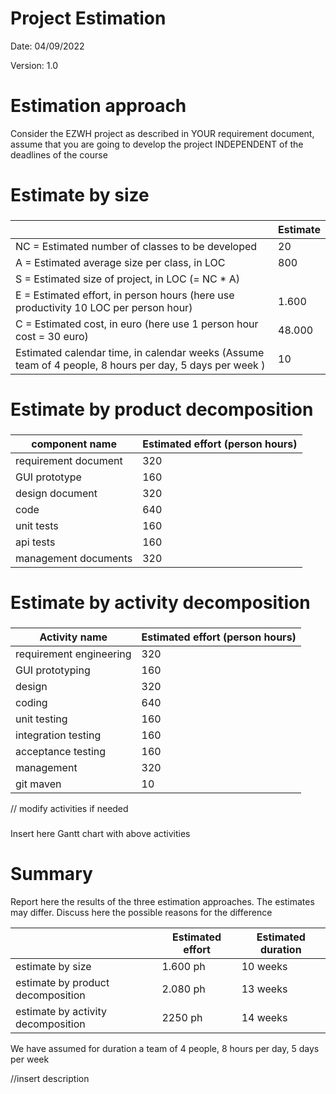 # Project Estimation  
Date:       04/09/2022

Version:    1.0


# Estimation approach
Consider the EZWH  project as described in YOUR requirement document, assume that you are going to develop the project INDEPENDENT of the deadlines of the course
# Estimate by size
### 
|             | Estimate                        |             
| ----------- | ------------------------------- |  
| NC =  Estimated number of classes to be developed   |              20               |             
|  A = Estimated average size per class, in LOC       |              800             | 
| S = Estimated size of project, in LOC (= NC * A) | |                16.000  
| E = Estimated effort, in person hours (here use productivity 10 LOC per person hour)  |         1.600                          |   
| C = Estimated cost, in euro (here use 1 person hour cost = 30 euro) | 48.000 | 
| Estimated calendar time, in calendar weeks (Assume team of 4 people, 8 hours per day, 5 days per week ) |  10     |               

# Estimate by product decomposition
### 
|         component name    | Estimated effort (person hours)   |             
| ----------- | ------------------------------- | 
|requirement document    | 320 |
| GUI prototype | 160 |
|design document |320|
|code |640|
| unit tests |160|
| api tests |160|
| management documents  |320|



# Estimate by activity decomposition
### 
|         Activity name    | Estimated effort (person hours)   |             
| ----------- | ------------------------------- | 
|requirement engineering | 320 |
|GUI prototyping | 160 |
|design | 320 |
| coding | 640 |
| unit testing | 160 |
| integration testing | 160 |
| acceptance testing | 160 |
| management | 320 |
| git maven | 10 | 
// modify activities if needed
###
Insert here Gantt chart with above activities

# Summary

Report here the results of the three estimation approaches. The  estimates may differ. Discuss here the possible reasons for the difference

|             | Estimated effort                        |   Estimated duration |          
| ----------- | ------------------------------- | ---------------|
| estimate by size |1.600 ph| 10 weeks |
| estimate by product decomposition |2.080 ph| 13 weeks |
| estimate by activity decomposition |2250 ph| 14 weeks |

We have assumed for duration a team of 4 people, 8 hours per day, 5 days per week

//insert description

